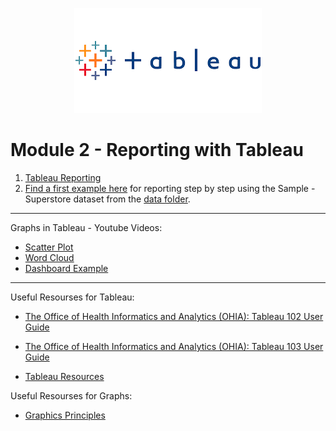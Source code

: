 
<p align="center">

<img src="https://github.com/karajimys/BusinessAnalytics/blob/main/images/tableau_logo.png" >

</p>

# Module 2 - Reporting with Tableau


1) [Tableau Reporting](https://data-flair.training/blogs/tableau-reporting/)
2) [Find a first example here](https://www.businessprocessincubator.com/content/tableau-projects-for-practices-sample-superstore/) for reporting step by step using the Sample - Superstore dataset from the [data folder](https://github.com/karajimys/BusinessAnalytics/tree/main/Module%202%20-%20Reporting%20with%20Tableau/data).

------------------------------------------------------------------------------------------------------------------------
Graphs in Tableau - Youtube Videos:

- [Scatter Plot](https://www.youtube.com/watch?v=lCKZinAH6bc&ab_channel=TutorialsPoint%28India%29Ltd.)
- [Word Cloud](https://www.youtube.com/watch?v=xFLVfkJ1AbY&ab_channel=ArtofVisualization)
- [Dashboard Example](https://www.youtube.com/watch?v=_qReGTOrKTk&ab_channel=StanleyGeorgeJoseph)



------------------------------------------------------------------------------------------------------------------------

Useful Resourses for Tableau:

- [The Office of Health Informatics and Analytics (OHIA): Tableau 102 User Guide](https://it.uclahealth.org/sites/g/files/oketem206/files/media/documents/Tableau102%20Training%20Guide.pdf)
- [The Office of Health Informatics and Analytics (OHIA): Tableau 103 User Guide](https://it.uclahealth.org/sites/g/files/oketem206/files/media/documents/TAB103%20Training%20Guide.pdf)

- [Tableau Resources](https://www.tableau.com/resources)   


Useful Resourses for Graphs:

- [Graphics Principles](https://github.com/GraphicsPrinciples/CheatSheet/blob/master/NVSCheatSheet.pdf)


